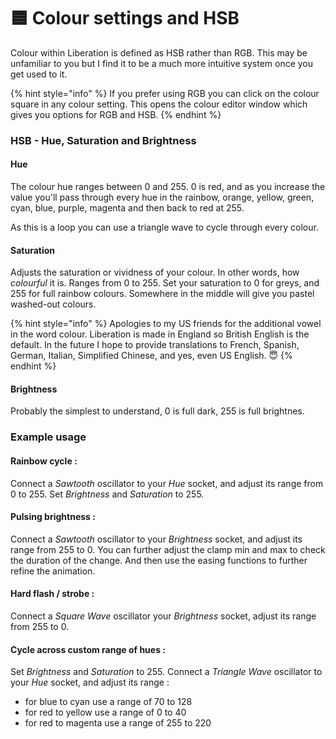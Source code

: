 # 🟦 Colour settings and HSB

Colour within Liberation is defined as HSB rather than RGB. This may be unfamiliar to you but I find it to be a much more intuitive system once you get used to it.&#x20;

{% hint style="info" %}
If you prefer using RGB you can click on the colour square in any colour setting. This opens the colour editor window which gives you options for RGB and HSB.&#x20;
{% endhint %}

### HSB - Hue, Saturation and Brightness

#### Hue &#x20;

The colour hue ranges between 0 and 255. 0 is red, and as you increase the value you'll pass through every hue in the rainbow, orange, yellow, green, cyan, blue, purple, magenta and then back to red at 255.&#x20;

As this is a loop you can use a triangle wave to cycle through every colour.&#x20;

#### Saturation

Adjusts the saturation or vividness of your colour. In other words, how _colourful_ it is. Ranges from 0 to 255. Set your saturation to 0 for greys, and 255 for full rainbow colours. Somewhere in the middle will give you pastel washed-out colours.&#x20;

{% hint style="info" %}
Apologies to my US friends for the additional vowel in the word colour. Liberation is made in England so British English is the default. In the future I hope to provide translations to French, Spanish, German, Italian, Simplified Chinese, and yes, even US English. :innocent:
{% endhint %}

#### Brightness

Probably the simplest to understand, 0 is full dark, 255 is full brightnes.&#x20;

### Example usage

#### Rainbow cycle :&#x20;

Connect a _Sawtooth_ oscillator to your _Hue_ socket, and adjust its range from 0 to 255. Set _Brightness_ and _Saturation_ to 255.&#x20;

#### Pulsing brightness :&#x20;

Connect a _Sawtooth_ oscillator to your _Brightness_ socket, and adjust its range from 255 to 0. You can further adjust the clamp min and max to check the duration of the change. And then use the easing functions to further refine the animation.&#x20;

#### Hard flash / strobe :&#x20;

Connect a _Square Wave_ oscillator your _Brightness_ socket, adjust its range from 255 to 0.&#x20;

#### Cycle across custom range of hues :&#x20;

Set _Brightness_ and _Saturation_ to 255. Connect a _Triangle Wave_ oscillator to your _Hue_ socket, and adjust its range :&#x20;

* for blue to cyan use a range of 70 to 128
* for red to yellow use a range of 0 to 40
* for red to magenta use a range of 255 to 220



